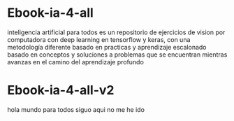 # Ebook-ia-4-all
inteligencia artificial para todos es un repositorio de ejercicios de vision por computadora con deep learning en tensorflow y keras, con una metodología diferente basado en practicas y aprendizaje escalonado basado en conceptos y soluciones a problemas que se encuentran mientras avanzas en el camino del aprendizaje profundo 
# Ebook-ia-4-all-v2
hola mundo para todos
siguo aqui
no me he ido
